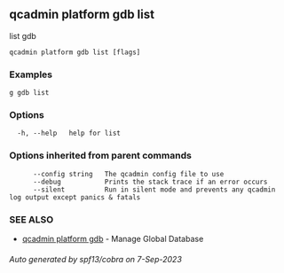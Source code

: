 ## qcadmin platform gdb list

list gdb

```
qcadmin platform gdb list [flags]
```

### Examples

```
g gdb list
```

### Options

```
  -h, --help   help for list
```

### Options inherited from parent commands

```
      --config string   The qcadmin config file to use
      --debug           Prints the stack trace if an error occurs
      --silent          Run in silent mode and prevents any qcadmin log output except panics & fatals
```

### SEE ALSO

* [qcadmin platform gdb](qcadmin_platform_gdb.md)	 - Manage Global Database

###### Auto generated by spf13/cobra on 7-Sep-2023
